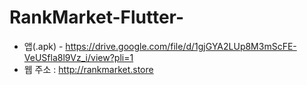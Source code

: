 # RankMarket-Flutter-
- 앱(.apk) - https://drive.google.com/file/d/1gjGYA2LUp8M3mScFE-VeUSfla8l9Vz_i/view?pli=1
- 웹 주소 : http://rankmarket.store
